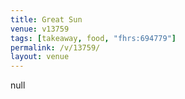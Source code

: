 ```yaml
---
title: Great Sun
venue: v13759
tags: [takeaway, food, "fhrs:694779"]
permalink: /v/13759/
layout: venue
---
```

null